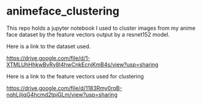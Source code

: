 # animeface_clustering

This repo holds a jupyter notebook I used to cluster images from my anime face dataset by the feature vectors output by a resnet152 model.

Here is a link to the dataset used.

https://drive.google.com/file/d/1-XTMLUhHhkwBvRy8l4hwCnkEcnjKmB4s/view?usp=sharing

Here is a link to the feature vectors used for clustering

https://drive.google.com/file/d/1183Rmy0rqB-nqhLjIjqG4hcmd2tpjGLm/view?usp=sharing
